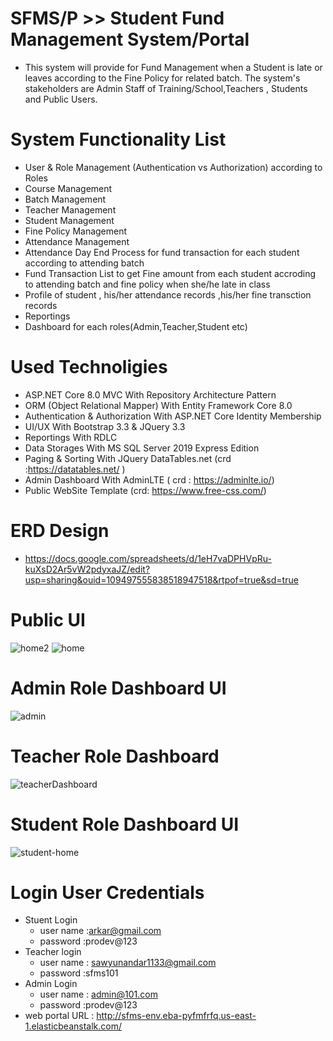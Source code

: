 # SFMS/P >> Student Fund Management System/Portal
- This system will provide for Fund Management when a Student is late or leaves according to the Fine Policy for related batch.
The system's stakeholders are Admin Staff of Training/School,Teachers , Students and Public Users.
# System Functionality List
- User & Role Management (Authentication vs Authorization) according to Roles
- Course Management
- Batch Management 
- Teacher Management
- Student Management
- Fine Policy Management
- Attendance Management 
- Attendance Day End Process for fund transaction for each student according to attending batch
- Fund Transaction List to get Fine amount from each student accroding to attending batch and fine policy when she/he late in class
- Profile of student , his/her attendance records ,his/her fine transction records 
- Reportings
- Dashboard for each roles(Admin,Teacher,Student etc)
# Used Technoligies
- ASP.NET Core 8.0 MVC With Repository Architecture Pattern 
- ORM (Object Relational Mapper) With Entity Framework Core 8.0
- Authentication & Authorization With ASP.NET Core Identity Membership 
- UI/UX With Bootstrap 3.3 & JQuery 3.3
- Reportings With RDLC  
- Data Storages With MS SQL Server 2019 Express Edition
- Paging & Sorting With JQuery DataTables.net (crd :https://datatables.net/ )
- Admin Dashboard With AdminLTE ( crd : https://adminlte.io/)
- Public WebSite Template (crd: https://www.free-css.com/)
# ERD Design 
- https://docs.google.com/spreadsheets/d/1eH7vaDPHVpRu-kuXsD2Ar5vW2pdyxaJZ/edit?usp=sharing&ouid=109497555838518947518&rtpof=true&sd=true
# Public UI
![home2](https://github.com/mrkyaing/ASP.NETCORE-PRACTICE/assets/9696016/ad1aee09-d73b-4b66-993a-a3c27478ed73)
![home](https://github.com/mrkyaing/ASP.NETCORE-PRACTICE/assets/9696016/5121126b-b767-4c13-8424-1ed1cb9db461)
# Admin Role Dashboard UI
![admin](https://github.com/mrkyaing/ASP.NETCORE-PRACTICE/assets/9696016/eba6f75b-6c10-4cbc-89f9-f96b89776f8e)
# Teacher Role Dashboard
![teacherDashboard](https://user-images.githubusercontent.com/9696016/235756798-a159010b-4988-417f-b716-7ad295ded60a.png)
# Student Role Dashboard UI
![student-home](https://github.com/mrkyaing/ASP.NETCORE-PRACTICE/assets/9696016/dbc0073b-9fbe-41be-a12d-da1f7d28e96a)
# Login User Credentials
- Stuent Login
  - user name :arkar@gmail.com
  - password :prodev@123
- Teacher login 
  - user name : sawyunandar1133@gmail.com
  - password   :sfms101
- Admin Login 
  - user name : admin@101.com
  - password  :prodev@123
- web portal URL : http://sfms-env.eba-pyfmfrfq.us-east-1.elasticbeanstalk.com/

